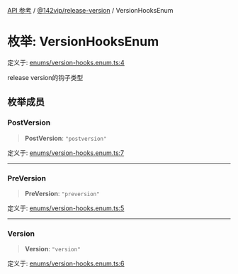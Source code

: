 [API 参考](../../../index.md) / [@142vip/release-version](../index.md) / VersionHooksEnum

# 枚举: VersionHooksEnum

定义于: [enums/version-hooks.enum.ts:4](https://github.com/142vip/core-x/blob/b6807ccf6c96718daee70c368eee9968a0b34d48/packages/release-version/src/enums/version-hooks.enum.ts#L4)

release version的钩子类型

## 枚举成员

### PostVersion

> **PostVersion**: `"postversion"`

定义于: [enums/version-hooks.enum.ts:7](https://github.com/142vip/core-x/blob/b6807ccf6c96718daee70c368eee9968a0b34d48/packages/release-version/src/enums/version-hooks.enum.ts#L7)

***

### PreVersion

> **PreVersion**: `"preversion"`

定义于: [enums/version-hooks.enum.ts:5](https://github.com/142vip/core-x/blob/b6807ccf6c96718daee70c368eee9968a0b34d48/packages/release-version/src/enums/version-hooks.enum.ts#L5)

***

### Version

> **Version**: `"version"`

定义于: [enums/version-hooks.enum.ts:6](https://github.com/142vip/core-x/blob/b6807ccf6c96718daee70c368eee9968a0b34d48/packages/release-version/src/enums/version-hooks.enum.ts#L6)
